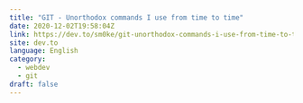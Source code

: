 ```yaml
---
title: "GIT - Unorthodox commands I use from time to time"
date: 2020-12-02T19:58:04Z
link: https://dev.to/sm0ke/git-unorthodox-commands-i-use-from-time-to-time-10fj?utm_medium=RSS&utm_source=news.12bit.vn
site: dev.to
language: English
category:
  - webdev
  - git
draft: false
---
```

